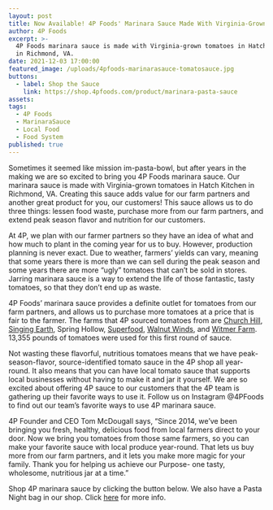```yaml
---
layout: post
title: Now Available! 4P Foods' Marinara Sauce Made With Virginia-Grown Tomatoes
author: 4P Foods
excerpt: >-
  4P Foods marinara sauce is made with Virginia-grown tomatoes in Hatch Kitchen
  in Richmond, VA.
date: 2021-12-03 17:00:00
featured_image: /uploads/4pfoods-marinarasauce-tomatosauce.jpg
buttons:
  - label: Shop the Sauce
    link: https://shop.4pfoods.com/product/marinara-pasta-sauce
assets:
tags:
  - 4P Foods
  - MarinaraSauce
  - Local Food
  - Food System
published: true
---
```

<div class="editable"><p>Sometimes it seemed like mission im-pasta-bowl, but after years in the making we are so excited to bring you 4P Foods marinara sauce. Our marinara sauce is made with Virginia-grown tomatoes in Hatch Kitchen in Richmond, VA. Creating this sauce adds value for our farm partners and another great product for you, our customers! This sauce allows us to do three things: lessen food waste, purchase more from our farm partners, and extend peak season flavor and nutrition for our customers.</p><p>At 4P, we plan with our farmer partners so they have an idea of what and how much to plant in the coming year for us to buy. However, production planning is never exact. Due to weather, farmers&rsquo; yields can vary, meaning that some years there is more than we can sell during the peak season and some years there are more &ldquo;ugly&rdquo; tomatoes that can&rsquo;t be sold in stores. Jarring marinara sauce is a way to extend the life of those fantastic, tasty tomatoes, so that they don&rsquo;t end up as waste.</p><p>4P Foods&rsquo; marinara sauce provides a definite outlet for tomatoes from our farm partners, and allows us to purchase more tomatoes at a price that is fair to the farmer. The farms that 4P sourced tomatoes from are <a target="_blank" rel="noopener" href="https://4pfoods.com/farmers/church-hill-produce/">Church Hill</a>, <a target="_blank" rel="noopener" href="https://4pfoods.com/farmers/singing-earth-produce/">Singing Earth</a>, Spring Hollow, <a target="_blank" rel="noopener" href="https://4pfoods.com/farmers/superfoods-farm/">Superfood</a>, <a target="_blank" rel="noopener" href="https://4pfoods.com/farmers/walnut-winds-farm/">Walnut Winds</a>, and <a target="_blank" rel="noopener" href="https://4pfoods.com/farmers/witmer-farm/">Witmer Farm</a>. 13,355 pounds of tomatoes were used for this first round of sauce.</p><p>Not wasting these flavorful, nutritious tomatoes means that we have peak-season-flavor, source-identified tomato sauce in the 4P shop all year-round. It also means that you can have local tomato sauce that supports local businesses without having to make it and jar it yourself. We are so excited about offering 4P sauce to our customers that the 4P team is gathering up their favorite ways to use it. Follow us on Instagram @4PFoods to find out our team&rsquo;s favorite ways to use 4P marinara sauce.&nbsp;</p><p>4P Founder and CEO Tom McDougall says, &ldquo;Since 2014, we&rsquo;ve been bringing you fresh, healthy, delicious food from local farmers direct to your door. Now we bring you tomatoes from those same farmers, so you can make your favorite sauce with local produce year-round. That lets us buy more from our farm partners, and it lets you make more magic for your family. Thank you for helping us achieve our Purpose- one tasty, wholesome, nutritious jar at a time.&rdquo;&nbsp;</p>Shop 4P marinara sauce by clicking the button below. We also have a Pasta Night bag in our shop. Click <a target="_blank" rel="noopener" href="https://shop.4pfoods.com/product/pasta-box-staging">here</a> for more info.</div>